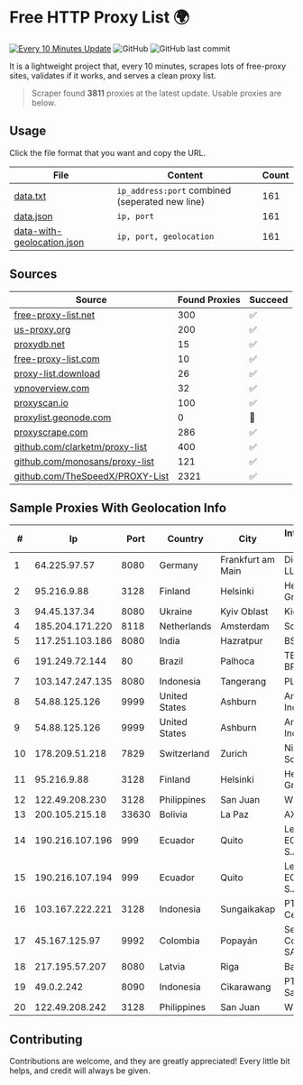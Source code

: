 
# Free HTTP Proxy List 🌍

[![Every 10 Minutes Update](https://github.com/mertguvencli/http-proxy-list/actions/workflows/main.yml/badge.svg?branch=main)](https://github.com/mertguvencli/http-proxy-list/actions/workflows/main.yml)
![GitHub](https://img.shields.io/github/license/mertguvencli/http-proxy-list)
![GitHub last commit](https://img.shields.io/github/last-commit/mertguvencli/http-proxy-list)

It is a lightweight project that, every 10 minutes, scrapes lots of free-proxy sites, validates if it works, and serves a clean proxy list.


> Scraper found **3811** proxies at the latest update. Usable proxies are below.

## Usage

Click the file format that you want and copy the URL.


|File|Content|Count|
|----|-------|-----|
|[data.txt](https://raw.githubusercontent.com/mertguvencli/http-proxy-list/main/proxy-list/data.txt)|`ip_address:port` combined (seperated new line)|161|
|[data.json](https://raw.githubusercontent.com/mertguvencli/http-proxy-list/main/proxy-list/data.json)|`ip, port`|161|
|[data-with-geolocation.json](https://raw.githubusercontent.com/mertguvencli/http-proxy-list/main/proxy-list/data-with-geolocation.json)|`ip, port, geolocation`|161|

## Sources

|Source|Found Proxies|Succeed|
|------|-------------|-------|
|[free-proxy-list.net](https://free-proxy-list.net)|300|✅|
|[us-proxy.org](https://www.us-proxy.org)|200|✅|
|[proxydb.net](http://proxydb.net)|15|✅|
|[free-proxy-list.com](https://free-proxy-list.com/?page=&port=&type%5B%5D=http&type%5B%5D=https&up_time=0&search=Search)|10|✅|
|[proxy-list.download](https://www.proxy-list.download/HTTP)|26|✅|
|[vpnoverview.com](https://vpnoverview.com/privacy/anonymous-browsing/free-proxy-servers)|32|✅|
|[proxyscan.io](https://www.proxyscan.io)|100|✅|
|[proxylist.geonode.com](https://proxylist.geonode.com/api/proxy-list?limit=300&page=1&sort_by=lastChecked&sort_type=desc&protocols=http,https)|0|🚫|
|[proxyscrape.com](https://api.proxyscrape.com/v2/?request=displayproxies&protocol=http&timeout=10000&country=all&ssl=all&anonymity=all)|286|✅|
|[github.com/clarketm/proxy-list](https://raw.githubusercontent.com/clarketm/proxy-list/master/proxy-list-raw.txt)|400|✅|
|[github.com/monosans/proxy-list](https://raw.githubusercontent.com/monosans/proxy-list/main/proxies/http.txt)|121|✅|
|[github.com/TheSpeedX/PROXY-List](https://raw.githubusercontent.com/TheSpeedX/PROXY-List/master/http.txt)|2321|✅|


## Sample Proxies With Geolocation Info

|#|Ip|Port|Country|City|Internet Service Provider|
|-|--|----|-------|----|-------------------------|
|1|64.225.97.57|8080|Germany|Frankfurt am Main|DigitalOcean, LLC|
|2|95.216.9.88|3128|Finland|Helsinki|Hetzner Online GmbH|
|3|94.45.137.34|8080|Ukraine|Kyiv Oblast|Kievline LLC|
|4|185.204.171.220|8118|Netherlands|Amsterdam|Softqloud GmbH|
|5|117.251.103.186|8080|India|Hazratpur|BSNL Internet|
|6|191.249.72.144|80|Brazil|Palhoca|TELEFÔNICA BRASIL S.A|
|7|103.147.247.135|8080|Indonesia|Tangerang|PLBNET|
|8|54.88.125.126|9999|United States|Ashburn|Amazon.com, Inc.|
|9|54.88.125.126|9999|United States|Ashburn|Amazon.com, Inc.|
|10|178.209.51.218|7829|Switzerland|Zurich|Nine Internet Solutions AG|
|11|95.216.9.88|3128|Finland|Helsinki|Hetzner Online GmbH|
|12|122.49.208.230|3128|Philippines|San Juan|WifiCity, Inc|
|13|200.105.215.18|33630|Bolivia|La Paz|AXS Bolivia S. A.|
|14|190.216.107.196|999|Ecuador|Quito|Level 3 ECUADOR LVLT S.A|
|15|190.216.107.194|999|Ecuador|Quito|Level 3 ECUADOR LVLT S.A|
|16|103.167.222.221|3128|Indonesia|Sungaikakap|PT Jaringan Cepat Indonesia|
|17|45.167.125.97|9992|Colombia|Popayán|Sepcom Comunicaciones SAS|
|18|217.195.57.207|8080|Latvia|Riga|Balticom|
|19|49.0.2.242|8090|Indonesia|Cikarawang|PT Usaha Adi Sanggoro|
|20|122.49.208.242|3128|Philippines|San Juan|WifiCity, Inc|



## Contributing

Contributions are welcome, and they are greatly appreciated! Every
little bit helps, and credit will always be given.

